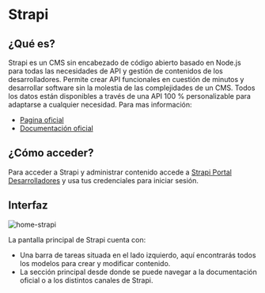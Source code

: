 # Strapi
## ¿Qué es?
Strapi es un CMS sin encabezado de código abierto basado en Node.js para todas las necesidades de API y gestión de contenidos de los desarrolladores. Permite crear API funcionales en cuestión de minutos y desarrollar software sin la molestia de las complejidades de un CMS. Todos los datos están disponibles a través de una API 100 % personalizable para adaptarse a cualquier necesidad.
Para mas información:
- [Pagina oficial](https://strapi.io)
- [Documentación oficial](strapi.io/documentation)

## ¿Cómo acceder?
Para acceder a Strapi y administrar contenido accede a [Strapi Portal Desarrolladores](https://google.com) y usa tus credenciales para iniciar sesión.

## Interfaz
![home-strapi](https://sadesarrolloportalapis.blob.core.windows.net/strapi-manual/home_strapi.png)

La pantalla principal de Strapi cuenta con:
- Una barra de tareas situada en el lado izquierdo, aquí encontrarás todos los modelos para crear y modificar contenido.
- La sección principal desde donde se puede navegar a la documentación oficial o a los distintos canales de Strapi.
